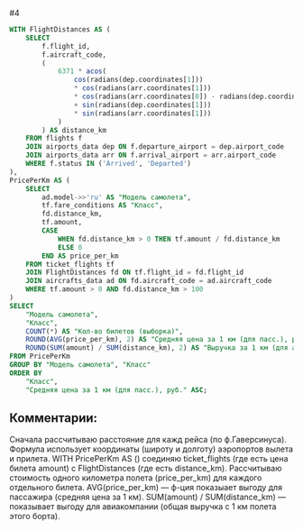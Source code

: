 #4
```SQL
WITH FlightDistances AS (
    SELECT
        f.flight_id,
        f.aircraft_code,
        (
            6371 * acos(
                cos(radians(dep.coordinates[1])) 
                * cos(radians(arr.coordinates[1])) 
                * cos(radians(arr.coordinates[0]) - radians(dep.coordinates[0]))
                + sin(radians(dep.coordinates[1]))
                * sin(radians(arr.coordinates[1])) 
            )
        ) AS distance_km
    FROM flights f
    JOIN airports_data dep ON f.departure_airport = dep.airport_code
    JOIN airports_data arr ON f.arrival_airport = arr.airport_code
    WHERE f.status IN ('Arrived', 'Departed')
),
PricePerKm AS (
    SELECT 
        ad.model->>'ru' AS "Модель самолета",
        tf.fare_conditions AS "Класс",
        fd.distance_km,
        tf.amount,
        CASE 
            WHEN fd.distance_km > 0 THEN tf.amount / fd.distance_km 
            ELSE 0 
        END AS price_per_km
    FROM ticket_flights tf
    JOIN FlightDistances fd ON tf.flight_id = fd.flight_id
    JOIN aircrafts_data ad ON fd.aircraft_code = ad.aircraft_code
    WHERE tf.amount > 0 AND fd.distance_km > 100
)
SELECT
    "Модель самолета",
    "Класс",
    COUNT(*) AS "Кол-во билетов (выборка)",
    ROUND(AVG(price_per_km), 2) AS "Средняя цена за 1 км (для пасс.), руб.",
    ROUND(SUM(amount) / SUM(distance_km), 2) AS "Выручка за 1 км (для а/к), руб."
FROM PricePerKm
GROUP BY "Модель самолета", "Класс"
ORDER BY 
    "Класс", 
    "Средняя цена за 1 км (для пасс.), руб." ASC;
```
## Комментарии:
Сначала рассчитываю расстояние для кажд рейса (по ф.Гаверсинуса). Формула использует координаты (широту и долготу) аэропортов вылета и прилета.
WITH PricePerKm AS () соединяю ticket_flights (где есть цена билета amount) с FlightDistances (где есть distance_km). Рассчитываю стоимость одного километра полета (price_per_km) для каждого отдельного билета.
AVG(price_per_km) — ф-ция показыает выгоду для пассажира (средняя цена за 1 км).
SUM(amount) / SUM(distance_km) — показывает выгоду для авиакомпании (общая выручка с 1 км полета этого борта).